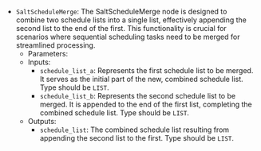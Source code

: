 - `SaltScheduleMerge`: The SaltScheduleMerge node is designed to combine two schedule lists into a single list, effectively appending the second list to the end of the first. This functionality is crucial for scenarios where sequential scheduling tasks need to be merged for streamlined processing.
    - Parameters:
    - Inputs:
        - `schedule_list_a`: Represents the first schedule list to be merged. It serves as the initial part of the new, combined schedule list. Type should be `LIST`.
        - `schedule_list_b`: Represents the second schedule list to be merged. It is appended to the end of the first list, completing the combined schedule list. Type should be `LIST`.
    - Outputs:
        - `schedule_list`: The combined schedule list resulting from appending the second list to the first. Type should be `LIST`.
